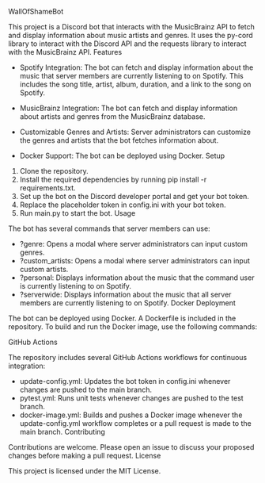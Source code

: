WallOfShameBot

This project is a Discord bot that interacts with the MusicBrainz API to fetch and display information about music artists and genres. It uses the py-cord library to interact with the Discord API and the requests library to interact with the MusicBrainz API.
Features

- Spotify Integration: The bot can fetch and display information about the music that server members are currently listening to on Spotify. This includes the song title, artist, album, duration, and a link to the song on Spotify.

- MusicBrainz Integration: The bot can fetch and display information about artists and genres from the MusicBrainz database.

- Customizable Genres and Artists: Server administrators can customize the genres and artists that the bot fetches information about.

- Docker Support: The bot can be deployed using Docker.
Setup

1. Clone the repository.
2. Install the required dependencies by running pip install -r requirements.txt.
3. Set up the bot on the Discord developer portal and get your bot token.
4. Replace the placeholder token in config.ini with your bot token.
5. Run main.py to start the bot.
Usage

The bot has several commands that server members can use:

- ?genre: Opens a modal where server administrators can input custom genres.
- ?custom_artists: Opens a modal where server administrators can input custom artists.
- ?personal: Displays information about the music that the command user is currently listening to on Spotify.
- ?serverwide: Displays information about the music that all server members are currently listening to on Spotify.
Docker Deployment

The bot can be deployed using Docker. A Dockerfile is included in the repository. To build and run the Docker image, use the following commands:

GitHub Actions

The repository includes several GitHub Actions workflows for continuous integration:

- update-config.yml: Updates the bot token in config.ini whenever changes are pushed to the main branch.
- pytest.yml: Runs unit tests whenever changes are pushed to the test branch.
- docker-image.yml: Builds and pushes a Docker image whenever the update-config.yml workflow completes or a pull request is made to the main branch.
Contributing

Contributions are welcome. Please open an issue to discuss your proposed changes before making a pull request.
License

This project is licensed under the MIT License.
